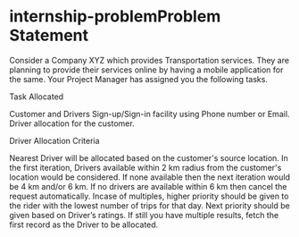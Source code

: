 # internship-problemProblem Statement


Consider a Company XYZ which provides Transportation services. They are planning to provide their services online by having a mobile application for the same. Your Project Manager has assigned you the following tasks.


Task Allocated 


Customer and Drivers Sign-up/Sign-in facility using Phone number or Email.
Driver allocation for the customer.


Driver Allocation Criteria


Nearest Driver will be  allocated based on the customer's source location. 
In the first iteration, Drivers available within 2 km radius from the customer's location would be considered. If none available then the next iteration would be 4 km and/or 6 km.
If no drivers are available within 6 km then cancel the request automatically. 
Incase of multiples, higher priority should be given to the rider with the lowest number of trips for that day. Next priority should be given based on  Driver’s ratings. If still you have multiple results, fetch the first record as the Driver to be allocated.
